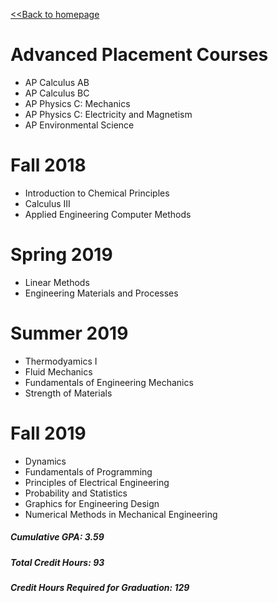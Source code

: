 [<<Back to homepage]()

# Advanced Placement Courses
* AP Calculus AB
* AP Calculus BC
* AP Physics C: Mechanics
* AP Physics C: Electricity and Magnetism
* AP Environmental Science

# Fall 2018
* Introduction to Chemical Principles
* Calculus III
* Applied Engineering Computer Methods

# Spring 2019
* Linear Methods
* Engineering Materials and Processes

# Summer 2019
* Thermodyamics I
* Fluid Mechanics
* Fundamentals of Engineering Mechanics
* Strength of Materials

# Fall 2019
* Dynamics
* Fundamentals of Programming
* Principles of Electrical Engineering
* Probability and Statistics
* Graphics for Engineering Design
* Numerical Methods in Mechanical Engineering


##### Cumulative GPA: 3.59
##### Total Credit Hours: 93
##### Credit Hours Required for Graduation: 129
